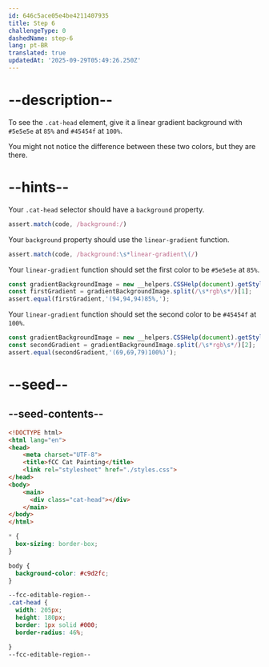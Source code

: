 ```yaml
---
id: 646c5ace05e4be4211407935
title: Step 6
challengeType: 0
dashedName: step-6
lang: pt-BR
translated: true
updatedAt: '2025-09-29T05:49:26.250Z'
---
```


# --description--

To see the `.cat-head` element, give it a linear gradient background with `#5e5e5e` at `85%` and `#45454f` at `100%`.

You might not notice the difference between these two colors, but they are there.

# --hints--

Your `.cat-head` selector should have a `background` property.

```js
assert.match(code, /background:/)
```

Your `background` property should use the `linear-gradient` function.

```js
assert.match(code, /background:\s*linear-gradient\(/)
```

Your `linear-gradient` function should set the first color to be `#5e5e5e` at `85%`.

```js
const gradientBackgroundImage = new __helpers.CSSHelp(document).getStyle('.cat-head')?.getPropVal('background-image', true);
const firstGradient = gradientBackgroundImage.split(/\s*rgb\s*/)[1];
assert.equal(firstGradient,'(94,94,94)85%,');
```

Your `linear-gradient` function should set the second color to be `#45454f` at `100%`.

```js
const gradientBackgroundImage = new __helpers.CSSHelp(document).getStyle('.cat-head')?.getPropVal('background-image', true);
const secondGradient = gradientBackgroundImage.split(/\s*rgb\s*/)[2];
assert.equal(secondGradient,'(69,69,79)100%)');
```


# --seed--

## --seed-contents--

```html
<!DOCTYPE html>
<html lang="en">
<head>
    <meta charset="UTF-8">
    <title>fCC Cat Painting</title>
    <link rel="stylesheet" href="./styles.css">
</head>
<body>
    <main>
      <div class="cat-head"></div>
    </main>
</body>
</html>
```

```css
* {
  box-sizing: border-box;
}

body {
  background-color: #c9d2fc;
}

--fcc-editable-region--
.cat-head {
  width: 205px;
  height: 180px;
  border: 1px solid #000;
  border-radius: 46%;

}
--fcc-editable-region--
```
